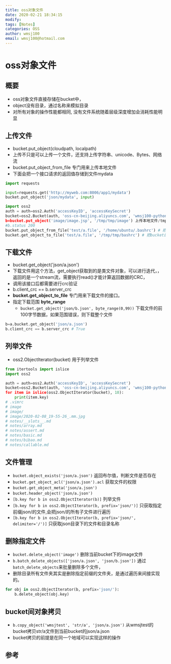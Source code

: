 ```yaml
---
title: oss对象文件
date: 2020-02-21 18:34:15
modify: 
tags: [Notes]
categories: OSS
author: wmsj100
email: wmsj100@hotmail.com
---
```


# oss对象文件

## 概要

- oss对象文件直接存储在bucket中，
- object没有目录，通过名称来模拟目录
- 对所有对象的操作性能都相同, 没有文件系统随着层级深度增加会消耗性能明显

## 上传文件

- bucket.put_object(cloudpath, localpath)
- 上传不只是可以上传一个文件，还支持上传字符串、unicode、Bytes、网络流
- bucket.put_object_from_file 专门用来上传本地文件
- 下面会把一个接口请求的返回值存储到文件mydata
```python
import requests

input=requests.get('http://myweb.com:8006/app1/mydata')
bucket.put_object('json/mydata', input)
```

```python
import oss2
auth = auth=oss2.Auth('accessKeyID', 'accessKeySecret')
bucket=oss2.Bucket(auth, 'oss-cn-beijing.aliyuncs.com', 'wmsj100-python-test')'
b=bucket.put_object('image/image.jsp', '/tmp/tmp/image') 上传本地文件/tmp/tmp/image到test1/image.jpg
#b.status 200
bucket.put_object_from_file('test/a.file', '/home/ubuntu/.bashrc') # 把.bashrc 文件上传到`oss://wmsj100-python-test/test/a.file`
bucket.get_object_to_file('test/a.file', '/tmp/tmp/bashrc') # 把bucket的test/a.file 下载到本地的/tmp/tmp/bashrc
```

## 下载文件

- bucket.get_object('json/a.json')
- 下载文件用这个方法，get_object获取到的是类文件对象，可以进行迭代，，返回的是一个stream流，需要执行read()才能计算返回数据的CRC，
- 调用该接口后都需要进行crc验证
- b.client_crc == b.server_crc
- **bucket.get_object_to_file** 专门用来下载文件的接口。
- 指定下载范围 **byte_range**
	- `bucket.get_object('json/b.json', byte_range(0,99))` 下载文件的前100字节数据，如果范围错误，则下载整个文件
```python
b=a.bucket.get_object('json/a.json')
b.client_crc == b.server_crc # True
```



## 列举文件

- oss2.ObjectIterator(bucket) 用于列举文件
```python
from itertools import islice
import oss2

auth = auth=oss2.Auth('accessKeyID', 'accessKeySecret')
bucket=oss2.Bucket(auth, 'oss-cn-beijing.aliyuncs.com', 'wmsj100-python-test')'
for item in islice(oss2.ObjectIterator(bucket), 10):
	print(item.key)
# .vimrc
# image
# image/
# image/2020-02-08_19-55-26_.mm.jpg
# notes/__slots__.md
# notes/array.md
# notes/assert.md
# notes/basic.md
# notes/bibao.md
# notes/callable.md
```

## 文件管理

- `bucket.object_exists('json/a.json')` 返回布尔值，判断文件是否存在
- `bucket.get_object_acl('json/a.json').acl` 获取文件的权限
- `bucket.get_object_meta('json/a.json')`
- `bucket.header_object('json/a.json')` 
- `[b.key for b in oss2.ObjectIterator(b)]` 列举文件
- `[b.key for b in oss2.ObjectIterator(b, prefix='json/')]` 只获取指定前缀json/的文件,会把json/的所有子文件进行遍历
- `[b.key for b in oss2.ObjectIterator(b, prefix='json/', delimiter='/')]` 只获取json目录下的文件和目录名称

## 删除指定文件

- `bucket.delete_object('image')` 删除当前bucket下的image文件
- `b.batch_delete_objects(['json/a.json', 'json/b.json'])` 通过`batch_delete_objects`来批量删除多个文件，
- 删除目录所有文件夹其实是删除指定前缀的文件夹，是通过遍历来间接实现的。
```python
for obj in oss2.ObjectIterator(b, prefix='json/'):
	b.delete_object(obj.key)
```

## bucket间对象拷贝

- `b.copy_object('wmsjtest', 'str/a', 'json/a.json')` 从wmsjtest的bucket拷贝str/a文件到当前bucket的json/a.json
- bucket拷贝的前提是在同一个地域可以实现这样的操作	

## 参考


